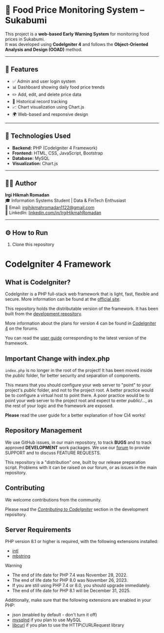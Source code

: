# 🧾 Food Price Monitoring System – Sukabumi

This project is a **web-based Early Warning System** for monitoring food prices in Sukabumi.  
It was developed using **CodeIgniter 4** and follows the **Object-Oriented Analysis and Design (OOAD)** method.

---

## 🚀 Features
- ✅ Admin and user login system  
- 📊 Dashboard showing daily food price trends  
- ✏️ Add, edit, and delete price data  
- 📅 Historical record tracking  
- 📈 Chart visualization using Chart.js  
- 🌍 Web-based and responsive design  

---

## 🧠 Technologies Used
- **Backend:** PHP (CodeIgniter 4 Framework)  
- **Frontend:** HTML, CSS, JavaScript, Bootstrap  
- **Database:** MySQL  
- **Visualization:** Chart.js  

---

## 👨‍💻 Author
**Irgi Hikmah Romadan**  
🎓 Information Systems Student | Data & FinTech Enthusiast  
📧 Email: irgihikmahromadan1122@gmail.com  
💼 LinkedIn: [linkedin.com/in/IrgiHikmahRomadan](https://linkedin.com/in/IrgiHikmahRomadan)

---

## ⚙️ How to Run
1. Clone this repository  

# CodeIgniter 4 Framework

## What is CodeIgniter?

CodeIgniter is a PHP full-stack web framework that is light, fast, flexible and secure.
More information can be found at the [official site](https://codeigniter.com).

This repository holds the distributable version of the framework.
It has been built from the
[development repository](https://github.com/codeigniter4/CodeIgniter4).

More information about the plans for version 4 can be found in [CodeIgniter 4](https://forum.codeigniter.com/forumdisplay.php?fid=28) on the forums.

You can read the [user guide](https://codeigniter.com/user_guide/)
corresponding to the latest version of the framework.

## Important Change with index.php

`index.php` is no longer in the root of the project! It has been moved inside the *public* folder,
for better security and separation of components.

This means that you should configure your web server to "point" to your project's *public* folder, and
not to the project root. A better practice would be to configure a virtual host to point there. A poor practice would be to point your web server to the project root and expect to enter *public/...*, as the rest of your logic and the
framework are exposed.

**Please** read the user guide for a better explanation of how CI4 works!

## Repository Management

We use GitHub issues, in our main repository, to track **BUGS** and to track approved **DEVELOPMENT** work packages.
We use our [forum](http://forum.codeigniter.com) to provide SUPPORT and to discuss
FEATURE REQUESTS.

This repository is a "distribution" one, built by our release preparation script.
Problems with it can be raised on our forum, or as issues in the main repository.

## Contributing

We welcome contributions from the community.

Please read the [*Contributing to CodeIgniter*](https://github.com/codeigniter4/CodeIgniter4/blob/develop/CONTRIBUTING.md) section in the development repository.

## Server Requirements

PHP version 8.1 or higher is required, with the following extensions installed:

- [intl](http://php.net/manual/en/intl.requirements.php)
- [mbstring](http://php.net/manual/en/mbstring.installation.php)

> [!WARNING]
> - The end of life date for PHP 7.4 was November 28, 2022.
> - The end of life date for PHP 8.0 was November 26, 2023.
> - If you are still using PHP 7.4 or 8.0, you should upgrade immediately.
> - The end of life date for PHP 8.1 will be December 31, 2025.

Additionally, make sure that the following extensions are enabled in your PHP:

- json (enabled by default - don't turn it off)
- [mysqlnd](http://php.net/manual/en/mysqlnd.install.php) if you plan to use MySQL
- [libcurl](http://php.net/manual/en/curl.requirements.php) if you plan to use the HTTP\CURLRequest library
